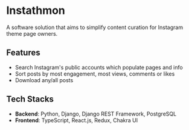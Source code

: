 # Instathmon
A software solution that aims to simplify content curation for Instagram theme page owners.

## Features
- Search Instagram's public accounts which populate pages and info
- Sort posts by most engagement, most views, comments or likes
- Download any/all posts

## Tech Stacks
- **Backend**: Python, Django, Django REST Framework, PostgreSQL
- **Frontend**: TypeScript, React.js, Redux, Chakra UI
